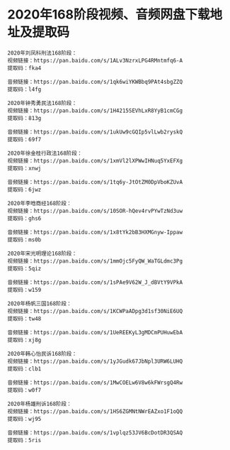 # 2020年168阶段视频、音频网盘下载地址及提取码
    
    2020年刘凤科刑法168阶段：
    视频链接：https://pan.baidu.com/s/1ALv3NzrxLPG4RMntmfq6-A
    提取码：fka4
    
    音频链接：https://pan.baidu.com/s/1qk6wiYKWBbq9PAt4sbgZZQ
    提取码：l4fg
    
    2020年钟秀勇民法168阶段：
    视频链接：https://pan.baidu.com/s/1H4215SEVhLxR8YyB1cmCGg
    提取码：813g
    
    音频链接：https://pan.baidu.com/s/1ukUw9cGQIp5vlLwb2ryskQ
    提取码：69f7
    
    2020年徐金桂行政法168阶段：
    视频链接：https://pan.baidu.com/s/1xmVl2lXPWwIHNuq5YxEFXg
    提取码：xnwj
    
    音频链接：https://pan.baidu.com/s/1tq6y-JtOtZM0DpVboKZUvA
    提取码：6jwz
    
    2020年李晗商经168阶段：
    视频链接：https://pan.baidu.com/s/10SOR-hQev4rvPYwTzNd3uw
    提取码：ghs6
    
    音频链接：https://pan.baidu.com/s/1x8tYk2bB3HXMGnyw-Ippaw
    提取码：ms0b
    
    2020年宋光明理论168阶段：
    视频链接：https://pan.baidu.com/s/1mmOjc5FyQW_WaTGLdmc3Pg
    提取码：5qiz
    
    音频链接：https://pan.baidu.com/s/1sPAe9V62W_J_dBVtY9VPkA
    提取码：w159
    
    2020年杨帆三国168阶段：
    视频链接：https://pan.baidu.com/s/1KCWPaADpg3d1sf30NiE6UQ
    提取码：tw48
    
    音频链接：https://pan.baidu.com/s/1UeREEKyL3gMDCmPUHuwEbA
    提取码：xj8g
    
    2020年韩心怡民诉168阶段：
    视频链接：https://pan.baidu.com/s/1yJGudk67JbNpl3URW6LUHQ
    提取码：clb1
    
    音频链接：https://pan.baidu.com/s/1MwCOELw6V8w6kFWrsgQ4Rw
    提取码：w0f7
    
    2020年杨雄刑诉168阶段：
    视频链接：https://pan.baidu.com/s/1HS6ZGMNtNWrEAZxo1F1oQQ
    提取码：wj95
    
    音频链接：https://pan.baidu.com/s/1vplqz53JV6BcDotDR3QSAQ
    提取码：5ris
    
